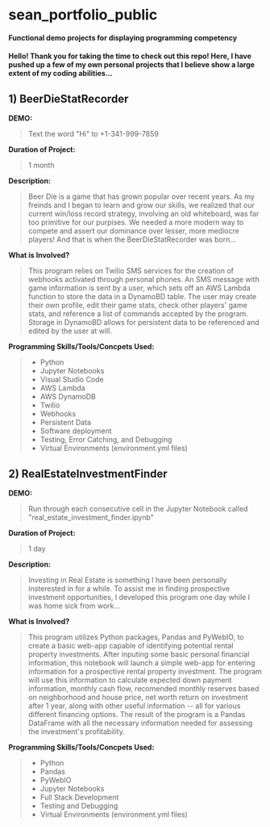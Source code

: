 # sean_portfolio_public

#### Functional demo projects for displaying programming competency

#### Hello! Thank you for taking the time to check out this repo! Here, I have pushed up a few of my own personal projects that I believe show a large extent of my coding abilities... 

## 1) BeerDieStatRecorder

**DEMO:**
> Text the word "Hi" to +1-341-999-7859

**Duration of Project:**
>1 month

**Description:**

>Beer Die is a game that has grown popular over recent years. As my freinds and I began to learn and grow our skills, we realized that our current win/loss record strategy, involving an old whiteboard, was far too primitive for our purpises. We needed a more modern way to compete and assert our dominance over lesser, more mediocre players! And that is when the BeerDieStatRecorder was born...

**What is Involved?**

>This program relies on Twilio SMS services for the creation of webhooks activated through personal phones. An SMS message with game information is sent by a user, which sets off an AWS Lambda function to store the data in a DynamoBD table. The user may create their own profile, edit their game stats, check other players' game stats, and reference a list of commands accepted by the program. Storage in DynamoBD allows for persistent data to be referenced and edited by the user at will.

**Programming Skills/Tools/Concpets Used:**

>- Python
>- Jupyter Notebooks 
>- Visual Studio Code
>- AWS Lambda
>- AWS DynamoDB
>- Twilio
>- Webhooks
>- Persistent Data
>- Software deployment
>- Testing, Error Catching, and Debugging
>- Virtual Environments (environment.yml files)

## 2) RealEstateInvestmentFinder

**DEMO:**
> Run through each consecutive cell in the Jupyter Notebook called "real_estate_investment_finder.ipynb"

**Duration of Project:**
>1 day

**Description:**

>Investing in Real Estate is something I have been personally insterested in for a while. To assist me in finding prospective investment opportunities, I developed this program one day while I was home sick from work...

**What is Involved?**

>This program utilizes Python packages, Pandas and PyWebIO, to create a basic web-app capable of identifying potential rental property investments. After inputing some basic personal financial information, this notebook will launch a simple web-app for entering information for a prospective rental property investment. The program will use this information to calculate expected down payment information, monthly cash flow, recomended monthly reserves based on neighborhood and house price, net worth return on investment after 1 year, along with other useful information -- all for various different financing options. The result of the program is a Pandas DataFrame with all the necessary information needed for assessing the investment's profitability. 

**Programming Skills/Tools/Concpets Used:**

>- Python
>-   Pandas
>-   PyWebIO
>- Jupyter Notebooks
>- Full Stack Development
>- Testing and Debugging
>- Virtual Environments (environment.yml files)

